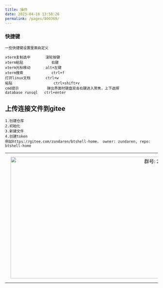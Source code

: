 ```yaml
---
title: 操作
date: 2023-04-16 13:58:26
permalink: /pages/800369/
---
```


### 快捷键

```
一些快捷键设置里面自定义

xterm复制选中 	 	滚轮按键
xterm粘贴 		    右键
xterm光标移动 	    alt+左键
xterm搜索 	        ctrl+f
打开linux文档       ctrl+w
粘贴                   ctrl+shift+v
cmd提示             弹出界面时键盘双击右键进入聚焦，上下选择
database runsql   ctrl+enter
```



## 上传连接文件到gitee

```
1.创建仓库
2.初始化
3.新建文件
4.创建token
例如https://gitee.com/zundaren/btshell-home， owner: zundaren, repo: btshell-home
```

<table>
  <tbody>
    <tr>
      <td align="center" valign="middle">
        <img :src="$withBase('/img/comm/giteetoken.png')" alt="群号: 206809719" class="no-zoom" style="width:1000px;height:400px;margin: 10px;">
      </td>
    </tr>
  </tbody>
</table>
